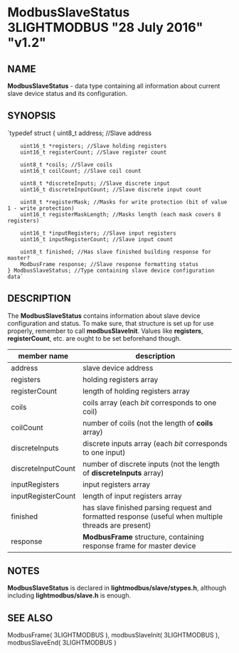 # ModbusSlaveStatus 3LIGHTMODBUS "28 July 2016" "v1.2"

## NAME
**ModbusSlaveStatus** - data type containing all information about current slave device status and its configuration.

## SYNOPSIS
`typedef struct
	{
		uint8_t address; //Slave address

		uint16_t *registers; //Slave holding registers
		uint16_t registerCount; //Slave register count

		uint8_t *coils; //Slave coils
		uint16_t coilCount; //Slave coil count

		uint8_t *discreteInputs; //Slave discrete input
		uint16_t discreteInputCount; //Slave discrete input count

		uint8_t *registerMask; //Masks for write protection (bit of value 1 - write protection)
		uint16_t registerMaskLength; //Masks length (each mask covers 8 registers)

		uint16_t *inputRegisters; //Slave input registers
		uint16_t inputRegisterCount; //Slave input count

		uint8_t finished; //Has slave finished building response for master?
		ModbusFrame response; //Slave response formatting status
	} ModbusSlaveStatus; //Type containing slave device configuration data`

## DESCRIPTION
The **ModbusSlaveStatus** contains information about slave device configuration and status. To make sure, that structure is set up for use properly,
remember to call **modbusSlaveInit**. Values like **registers**, **registerCount**, etc. are ought to be set beforehand though.

| member name       | description                                                                                          |
|-------------------|------------------------------------------------------------------------------------------------------|
| address           | slave device address                                                                                 |
| registers         | holding registers array                                                                              |
| registerCount     | length of holding registers array                                                                    |
| coils             | coils array (each *bit* corresponds to one coil)                                                     |
| coilCount         | number of coils (not the length of **coils** array)                                                  |
| discreteInputs    | discrete inputs array (each *bit* corresponds to one input)                                          |
| discreteInputCount| number of discrete inputs (not the length of **discreteInputs** array)                               |
| inputRegisters    | input registers array                                                                                |
| inputRegisterCount| length of input registers array                                                                      |
| finished          | has slave finished parsing request and formatted response (useful when multiple threads are present) |
| response          | **ModbusFrame** structure, containing response frame for master device                               |

## NOTES
**ModbusSlaveStatus** is declared in **lightmodbus/slave/stypes.h**, although including **lightmodbus/slave.h** is enough.

## SEE ALSO
ModbusFrame( 3LIGHTMODBUS ), modbusSlaveInit( 3LIGHTMODBUS ), modbusSlaveEnd( 3LIGHTMODBUS )
